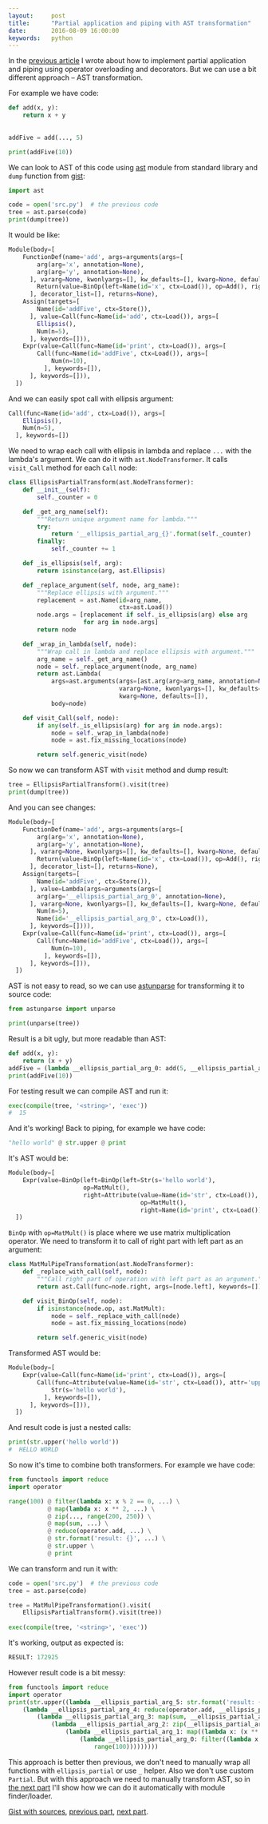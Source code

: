 ```yaml
---
layout:     post
title:      "Partial application and piping with AST transformation"
date:       2016-08-09 16:00:00
keywords:   python
---
```


In the [previous article](/2016/08/09/partial-piping/) I wrote about how to
implement partial application and piping using operator overloading and decorators. But we
can use a bit different approach &ndash; AST transformation.

For example we have code:

~~~python
def add(x, y):
    return x + y
    
    
addFive = add(..., 5)

print(addFive(10))
~~~

We can look to AST of this code using [ast](https://docs.python.org/3.5/library/ast.html)
module from standard library and `dump` function from [gist](https://gist.github.com/marsam/d2a5af1563d129bb9482):

~~~python
import ast

code = open('src.py')  # the previous code
tree = ast.parse(code)
print(dump(tree))
~~~

It would be like:

~~~python
Module(body=[
    FunctionDef(name='add', args=arguments(args=[
        arg(arg='x', annotation=None),
        arg(arg='y', annotation=None),
      ], vararg=None, kwonlyargs=[], kw_defaults=[], kwarg=None, defaults=[]), body=[
        Return(value=BinOp(left=Name(id='x', ctx=Load()), op=Add(), right=Name(id='y', ctx=Load()))),
      ], decorator_list=[], returns=None),
    Assign(targets=[
        Name(id='addFive', ctx=Store()),
      ], value=Call(func=Name(id='add', ctx=Load()), args=[
        Ellipsis(),
        Num(n=5),
      ], keywords=[])),
    Expr(value=Call(func=Name(id='print', ctx=Load()), args=[
        Call(func=Name(id='addFive', ctx=Load()), args=[
            Num(n=10),
          ], keywords=[]),
      ], keywords=[])),
  ])
~~~

And we can easily spot call with ellipsis argument:

~~~python
Call(func=Name(id='add', ctx=Load()), args=[
    Ellipsis(),
    Num(n=5),
  ], keywords=[])
~~~

We need to wrap each call with ellipsis in lambda and replace `...`
with the lambda's argument. We can do it with `ast.NodeTransformer`. 
It calls `visit_Call` method for each `Call` node:

~~~python
class EllipsisPartialTransform(ast.NodeTransformer):
    def __init__(self):
        self._counter = 0

    def _get_arg_name(self):
        """Return unique argument name for lambda."""
        try:
            return '__ellipsis_partial_arg_{}'.format(self._counter)
        finally:
            self._counter += 1

    def _is_ellipsis(self, arg):
        return isinstance(arg, ast.Ellipsis)

    def _replace_argument(self, node, arg_name):
        """Replace ellipsis with argument."""
        replacement = ast.Name(id=arg_name,
                               ctx=ast.Load())
        node.args = [replacement if self._is_ellipsis(arg) else arg
                     for arg in node.args]
        return node

    def _wrap_in_lambda(self, node):
        """Wrap call in lambda and replace ellipsis with argument."""
        arg_name = self._get_arg_name()
        node = self._replace_argument(node, arg_name)
        return ast.Lambda(
            args=ast.arguments(args=[ast.arg(arg=arg_name, annotation=None)],
                               vararg=None, kwonlyargs=[], kw_defaults=[],
                               kwarg=None, defaults=[]),
            body=node)

    def visit_Call(self, node):
        if any(self._is_ellipsis(arg) for arg in node.args):
            node = self._wrap_in_lambda(node)
            node = ast.fix_missing_locations(node)

        return self.generic_visit(node)
~~~

So now we can transform AST with `visit` method and dump result:

~~~python
tree = EllipsisPartialTransform().visit(tree)
print(dump(tree))
~~~

And you can see changes:

~~~python
Module(body=[
    FunctionDef(name='add', args=arguments(args=[
        arg(arg='x', annotation=None),
        arg(arg='y', annotation=None),
      ], vararg=None, kwonlyargs=[], kw_defaults=[], kwarg=None, defaults=[]), body=[
        Return(value=BinOp(left=Name(id='x', ctx=Load()), op=Add(), right=Name(id='y', ctx=Load()))),
      ], decorator_list=[], returns=None),
    Assign(targets=[
        Name(id='addFive', ctx=Store()),
      ], value=Lambda(args=arguments(args=[
        arg(arg='__ellipsis_partial_arg_0', annotation=None),
      ], vararg=None, kwonlyargs=[], kw_defaults=[], kwarg=None, defaults=[]), body=Call(func=Name(id='add', ctx=Load()), args=[
        Num(n=5),
        Name(id='__ellipsis_partial_arg_0', ctx=Load()),
      ], keywords=[]))),
    Expr(value=Call(func=Name(id='print', ctx=Load()), args=[
        Call(func=Name(id='addFive', ctx=Load()), args=[
            Num(n=10),
          ], keywords=[]),
      ], keywords=[])),
  ])
~~~

AST is not easy to read, so we can use [astunparse](https://github.com/simonpercivall/astunparse) for transforming
it to source code:

~~~python
from astunparse import unparse

print(unparse(tree))
~~~

Result is a bit ugly, but more readable than AST:

~~~python
def add(x, y):
    return (x + y)
addFive = (lambda __ellipsis_partial_arg_0: add(5, __ellipsis_partial_arg_0))
print(addFive(10))
~~~

For testing result we can compile AST and run it:

~~~python
exec(compile(tree, '<string>', 'exec'))
#  15
~~~

And it's working! Back to piping, for example we have code: 

~~~python
"hello world" @ str.upper @ print
~~~

It's AST would be:

~~~python
Module(body=[
    Expr(value=BinOp(left=BinOp(left=Str(s='hello world'),
                     op=MatMult(),
                     right=Attribute(value=Name(id='str', ctx=Load()), attr='upper', ctx=Load())), 
                                     op=MatMult(),
                                     right=Name(id='print', ctx=Load()))),
  ])
~~~

`BinOp` with `op=MatMult()` is place where we use matrix multiplication operator.
We need to transform it to call of right part with left part as an argument:

~~~python
class MatMulPipeTransformation(ast.NodeTransformer):
    def _replace_with_call(self, node):
        """Call right part of operation with left part as an argument."""
        return ast.Call(func=node.right, args=[node.left], keywords=[])

    def visit_BinOp(self, node):
        if isinstance(node.op, ast.MatMult):
            node = self._replace_with_call(node)
            node = ast.fix_missing_locations(node)

        return self.generic_visit(node)
~~~

Transformed AST would be:

~~~python
Module(body=[
    Expr(value=Call(func=Name(id='print', ctx=Load()), args=[
        Call(func=Attribute(value=Name(id='str', ctx=Load()), attr='upper', ctx=Load()), args=[
            Str(s='hello world'),
          ], keywords=[]),
      ], keywords=[])),
  ])
~~~

And result code is just a nested calls:

~~~python
print(str.upper('hello world'))
#  HELLO WORLD
~~~

So now it's time to combine both transformers. For example we have code:

~~~python
from functools import reduce
import operator

range(100) @ filter(lambda x: x % 2 == 0, ...) \
           @ map(lambda x: x ** 2, ...) \
           @ zip(..., range(200, 250)) \
           @ map(sum, ...) \
           @ reduce(operator.add, ...) \
           @ str.format('result: {}', ...) \
           @ str.upper \
           @ print
~~~

We can transform and run it with:

~~~python
code = open('src.py')  # the previous code
tree = ast.parse(code)

tree = MatMulPipeTransformation().visit(
    EllipsisPartialTransform().visit(tree))
    
exec(compile(tree, '<string>', 'exec'))
~~~

It's working, output as expected is:

~~~python
RESULT: 172925
~~~

However result code is a bit messy:

~~~python
from functools import reduce
import operator
print(str.upper((lambda __ellipsis_partial_arg_5: str.format('result: {}', __ellipsis_partial_arg_5))(
    (lambda __ellipsis_partial_arg_4: reduce(operator.add, __ellipsis_partial_arg_4))(
        (lambda __ellipsis_partial_arg_3: map(sum, __ellipsis_partial_arg_3))(
            (lambda __ellipsis_partial_arg_2: zip(__ellipsis_partial_arg_2, range(200, 250)))(
                (lambda __ellipsis_partial_arg_1: map((lambda x: (x ** 2)), __ellipsis_partial_arg_1))(
                    (lambda __ellipsis_partial_arg_0: filter((lambda x: ((x % 2) == 0)), __ellipsis_partial_arg_0))(
                        range(100)))))))))
~~~

This approach is better then previous, we don't need to manually wrap all functions with `ellipsis_partial` or
use `_` helper. Also we don't use custom `Partial`. But with this approach we
need to manually transform AST, so in [the next part](/2016/08/17/ast-import/) I'll show how we
can do it automatically with module finder/loader.

[Gist with sources](https://gist.github.com/nvbn/8d8b242ae88c97d1746e3b8b8ebbc257), [previous part](/2016/08/09/partial-piping/),
[next part](/2016/08/17/ast-import/).
